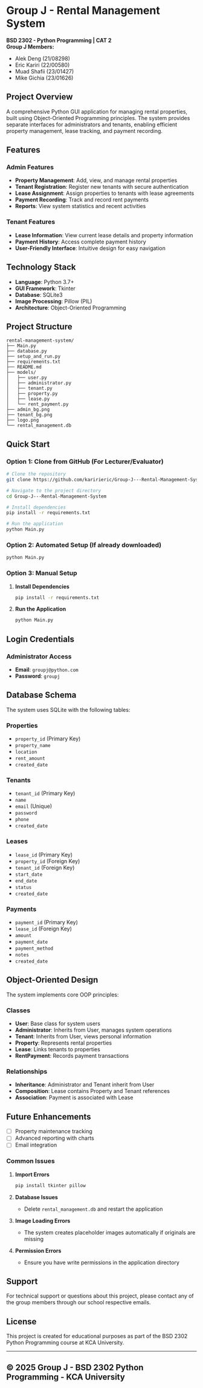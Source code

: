 # Group J - Rental Management System

**BSD 2302 - Python Programming | CAT 2**  
**Group J Members:**

- Alek Deng (21/08298)
- Eric Kariri (22/00580)
- Muad Shafii (23/01427)
- Mike Gichia (23/01626)

## Project Overview

A comprehensive Python GUI application for managing rental properties, built using Object-Oriented Programming principles. The system provides separate interfaces for administrators and tenants, enabling efficient property management, lease tracking, and payment recording.

## Features

### Admin Features

- **Property Management**: Add, view, and manage rental properties
- **Tenant Registration**: Register new tenants with secure authentication
- **Lease Assignment**: Assign properties to tenants with lease agreements
- **Payment Recording**: Track and record rent payments
- **Reports**: View system statistics and recent activities

### Tenant Features

- **Lease Information**: View current lease details and property information
- **Payment History**: Access complete payment history
- **User-Friendly Interface**: Intuitive design for easy navigation

## Technology Stack

- **Language**: Python 3.7+
- **GUI Framework**: Tkinter
- **Database**: SQLite3
- **Image Processing**: Pillow (PIL)
- **Architecture**: Object-Oriented Programming

## Project Structure

```
rental-management-system/
├── Main.py                 
├── database.py            
├── setup_and_run.py       
├── requirements.txt       
├── README.md             
├── models/               
│   ├── user.py
│   ├── administrator.py
│   ├── tenant.py
│   ├── property.py
│   ├── lease.py
│   └── rent_payment.py
├── admin_bg.png          
├── tenant_bg.png         
├── logo.png              
└── rental_management.db  
```

## Quick Start

### Option 1: Clone from GitHub (For Lecturer/Evaluator)
```bash
# Clone the repository
git clone https://github.com/karirieric/Group-J---Rental-Management-System.git

# Navigate to the project directory
cd Group-J---Rental-Management-System

# Install dependencies
pip install -r requirements.txt

# Run the application
python Main.py
```

### Option 2: Automated Setup (If already downloaded)
```bash
python Main.py
```

### Option 3: Manual Setup

1. **Install Dependencies**
   ```bash
   pip install -r requirements.txt
   ```

2. **Run the Application**
   ```bash
   python Main.py
   ```

## Login Credentials

### Administrator Access

- **Email**: `groupj@python.com`
- **Password**: `groupj`

## Database Schema

The system uses SQLite with the following tables:

### Properties

- `property_id` (Primary Key)
- `property_name`
- `location`
- `rent_amount`
- `created_date`

### Tenants

- `tenant_id` (Primary Key)
- `name`
- `email` (Unique)
- `password`
- `phone`
- `created_date`

### Leases

- `lease_id` (Primary Key)
- `property_id` (Foreign Key)
- `tenant_id` (Foreign Key)
- `start_date`
- `end_date`
- `status`
- `created_date`

### Payments

- `payment_id` (Primary Key)
- `lease_id` (Foreign Key)
- `amount`
- `payment_date`
- `payment_method`
- `notes`
- `created_date`

## Object-Oriented Design

The system implements core OOP principles:

### Classes

- **User**: Base class for system users
- **Administrator**: Inherits from User, manages system operations
- **Tenant**: Inherits from User, views personal information
- **Property**: Represents rental properties
- **Lease**: Links tenants to properties
- **RentPayment**: Records payment transactions

### Relationships

- **Inheritance**: Administrator and Tenant inherit from User
- **Composition**: Lease contains Property and Tenant references
- **Association**: Payment is associated with Lease

## Future Enhancements

- [ ] Property maintenance tracking
- [ ] Advanced reporting with charts
- [ ] Email integration

### Common Issues

1. **Import Errors**

   ```bash
   pip install tkinter pillow
   ```

2. **Database Issues**
   - Delete `rental_management.db` and restart the application

3. **Image Loading Errors**
   - The system creates placeholder images automatically if originals are missing

4. **Permission Errors**
   - Ensure you have write permissions in the application directory

## Support

For technical support or questions about this project, please contact any of the group members through our school respective emails.

## License

This project is created for educational purposes as part of the BSD 2302 Python Programming course at KCA University.

---

## © 2025 Group J - BSD 2302 Python Programming - KCA University
